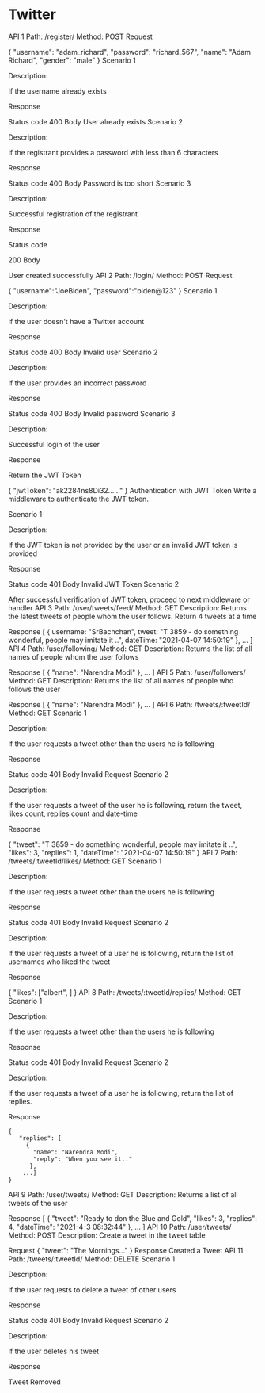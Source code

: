 # Twitter
API 1
Path: /register/
Method: POST
Request

{
  "username": "adam_richard",
  "password": "richard_567",
  "name": "Adam Richard",
  "gender": "male"
}
Scenario 1

Description:

If the username already exists

Response

Status code
400
Body
User already exists
Scenario 2

Description:

If the registrant provides a password with less than 6 characters

Response

Status code
400
Body
Password is too short
Scenario 3

Description:

Successful registration of the registrant

Response

Status code

200
Body

User created successfully
API 2
Path: /login/
Method: POST
Request

{
  "username":"JoeBiden",
  "password":"biden@123"
}
Scenario 1

Description:

If the user doesn't have a Twitter account

Response

Status code
400
Body
Invalid user
Scenario 2

Description:

If the user provides an incorrect password

Response

Status code
400
Body
Invalid password
Scenario 3

Description:

Successful login of the user

Response

Return the JWT Token

{
  "jwtToken": "ak2284ns8Di32......"
}
Authentication with JWT Token
Write a middleware to authenticate the JWT token.

Scenario 1

Description:

If the JWT token is not provided by the user or an invalid JWT token is provided

Response

Status code
401
Body
Invalid JWT Token
Scenario 2

After successful verification of JWT token, proceed to next middleware or handler
API 3
Path: /user/tweets/feed/
Method: GET
Description:
Returns the latest tweets of people whom the user follows. Return 4 tweets at a time

Response
 [
   {
      username: "SrBachchan",
      tweet: "T 3859 - do something wonderful, people may imitate it ..",
      dateTime: "2021-04-07 14:50:19"
   },
   ...
 ]
API 4
Path: /user/following/
Method: GET
Description:
Returns the list of all names of people whom the user follows

Response
[
  {
    "name": "Narendra Modi"
  },
  ...
]
API 5
Path: /user/followers/
Method: GET
Description:
Returns the list of all names of people who follows the user

Response
[
  {
    "name": "Narendra Modi"
  },
  ...
]
API 6
Path: /tweets/:tweetId/
Method: GET
Scenario 1

Description:

If the user requests a tweet other than the users he is following

Response

Status code
401
Body
Invalid Request
Scenario 2

Description:

If the user requests a tweet of the user he is following, return the tweet, likes count, replies count and date-time

Response

{
   "tweet": "T 3859 - do something wonderful, people may imitate it ..",
   "likes": 3,
   "replies": 1,
   "dateTime": "2021-04-07 14:50:19"
}
API 7
Path: /tweets/:tweetId/likes/
Method: GET
Scenario 1

Description:

If the user requests a tweet other than the users he is following

Response

Status code
401
Body
Invalid Request
Scenario 2

Description:

If the user requests a tweet of a user he is following, return the list of usernames who liked the tweet

Response

{
   "likes": ["albert", ]
}
API 8
Path: /tweets/:tweetId/replies/
Method: GET
Scenario 1

Description:

If the user requests a tweet other than the users he is following

Response

Status code
401
Body
Invalid Request
Scenario 2

Description:

If the user requests a tweet of a user he is following, return the list of replies.

Response

```
{
   "replies": [
     {
       "name": "Narendra Modi",
       "reply": "When you see it.."
      },
    ...]
}
```
API 9
Path: /user/tweets/
Method: GET
Description:
Returns a list of all tweets of the user

Response
[
  {
    "tweet": "Ready to don the Blue and Gold",
    "likes": 3,
    "replies": 4,
    "dateTime": "2021-4-3 08:32:44"
  },
  ...
]
API 10
Path: /user/tweets/
Method: POST
Description:
Create a tweet in the tweet table

Request
{
   "tweet": "The Mornings..."
}
Response
Created a Tweet
API 11
Path: /tweets/:tweetId/
Method: DELETE
Scenario 1

Description:

If the user requests to delete a tweet of other users

Response

Status code
401
Body
Invalid Request
Scenario 2

Description:

If the user deletes his tweet

Response

Tweet Removed
